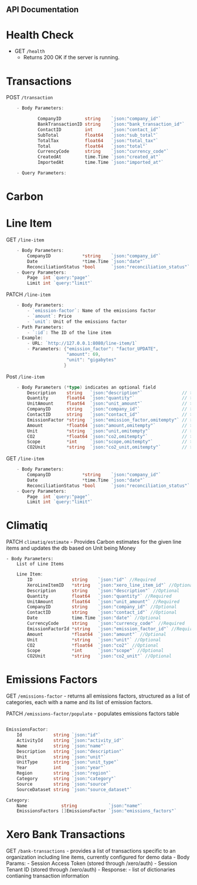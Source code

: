 ## API Documentation

# Health Check

- GET `/health`
  - Returns 200 OK if the server is running.

# Transactions

POST `/transaction`

```go
    - Body Parameters:

            CompanyID         string    `json:"company_id"`
            BankTransactionID string    `json:"bank_transaction_id"`
            ContactID         int       `json:"contact_id"`
            SubTotal          float64   `json:"sub_total"`
            TotalTax          float64   `json:"total_tax"`
            Total             float64   `json:"total"`
            CurrencyCode      string    `json:"currency_code"`
            CreatedAt         time.Time `json:"created_at"`
            ImportedAt        time.Time `json:"imported_at"`

    - Query Parameters:
```

# Carbon

# Line Item
GET `/line-item` 
```go
    - Body Parameters:
        CompanyID            *string    `json:"company_id"`
        Date                 *time.Time `json:"date"`
        ReconciliationStatus *bool      `json:"reconciliation_status"`
    - Query Parameters:
        Page  int `query:"page"`
	    Limit int `query:"limit"`

```


PATCH `/line-item`
```go
    - Body Parameters:
        - `emission-factor`: Name of the emissions factor
        - `amount`: Price
        - `unit`: Unit of the emissions factor
    - Path Parameters:
        - `:id`: The ID of the line item
    - Example:
        - URL: `http://127.0.0.1:8080/line-item/1`
        - Parameters: {"emission_factor": "factor_UPDATE",
                       "amount": 69,
                       "unit": "gigabytes"
                      }
```

Post `/line-item`
```go
    - Body Parameters (*type) indicates an optional field
        Description    string   `json:"description"`               // the description for a line item, non-empty
        Quantity       float64  `json:"quantity"`                  // the quantity of items purchased, >= 0
        UnitAmount     float64  `json:"unit_amount"`               // the price, >= 0
        CompanyID      string   `json:"company_id"`                // the id of the associated company, uuid
        ContactID      string   `json:"contact_id"`                // the id of the associated contact, uuid
        EmissionFactor *string  `json:"emission_factor,omitempty"` // the emission factor as known by climatiq
        Amount         *float64 `json:"amount,omitempty"`          // the amount of the emission factor, >= 0
        Unit           *string  `json:"unit,omitempty"`            // the unit of the emission factor
        CO2            *float64 `json:"co2,omitempty"`             // the amount of CO2, >= 0
        Scope          *int     `json:"scope,omitempty"`           // the scope of the line-item
        CO2Unit        *string  `json:"co2_unit,omitempty"`        // the unit of CO2
```


GET `/line-item` 
```go
    - Body Parameters:
        CompanyID            *string    `json:"company_id"`
        Date                 *time.Time `json:"date"`
        ReconciliationStatus *bool      `json:"reconciliation_status"`
    - Query Parameters:
        Page  int `query:"page"`
	    Limit int `query:"limit"`

```

# Climatiq

PATCH `climatiq/estimate`
    - Provides Carbon estimates for the given line items and updates the db based on Unit being Money

    - Body Parameters:
        List of Line Items

```go
    Line Item:
        ID               string    `json:"id"` //Required
        XeroLineItemID   *string   `json:"xero_line_item_id"` //Optional
        Description      string    `json:"description"` //Optional
        Quantity         float64   `json:"quantity"` //Required
        UnitAmount       float64   `json:"unit_amount"` //Required
        CompanyID        string    `json:"company_id"` //Optional
        ContactID        string    `json:"contact_id"` //Optional
        Date             time.Time `json:"date"` //Optional
        CurrencyCode     string    `json:"currency_code"` //Required
        EmissionFactorId *string   `json:"emission_factor_id"` //Required
        Amount           *float64  `json:"amount"` //Optional
        Unit             *string   `json:"unit"` //Optional
        CO2              *float64  `json:"co2"` //Optional
        Scope            *int      `json:"scope"` //Optional
        CO2Unit          *string   `json:"co2_unit"` //Optional
```

# Emissions Factors

GET `/emissions-factor`
    - returns all emissions factors, structured as a list of categories, each with a name and its list of emission factors. 

PATCH `/emissions-factor/populate`
    - populates emissions factors table

```go

EmissionsFactor:
    Id            string `json:"id"`
	ActivityId    string `json:"activity_id"`
	Name          string `json:"name"`
	Description   string `json:"description"`
	Unit          string `json:"unit"`
	UnitType      string `json:"unit_type"`
	Year          int    `json:"year"`
	Region        string `json:"region"`
	Category      string `json:"category"`
	Source        string `json:"source"`
	SourceDataset string `json:"source_dataset"`

Category:
	Name             string            `json:"name"`
	EmissionsFactors []EmissionsFactor `json:"emissions_factors"`

```
# Xero Bank Transactions

GET `/bank-transactions`
	- provides a list of transactions specific to an organization including line items, currently configured for demo data
 	- Body Params:
  		- Session Access Token (stored through /xero/auth)
    		- Session Tenant ID (stored through /xero/auth)
      - Response:
      		- list of dictionaries contianing transaction information

```










